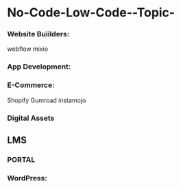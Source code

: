 # No-Code-Low-Code--Topic-


### Website Buiilders:

webflow
mixio

### App Development:

### E-Commerce:

Shopify
Gumroad
instamojo


### Digital Assets

## LMS

### PORTAL

### WordPress:

